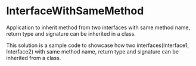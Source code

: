 # InterfaceWithSameMethod
Application to inherit method from two interfaces with same method name, return type and signature can be inherited in a class.

This solution is a sample code to showcase how two interfaces(Interface1, Interface2) with same method name, return type and signature can be inherited from a class.
